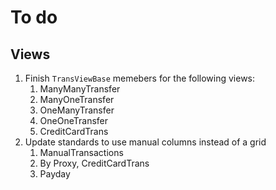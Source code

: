 # To do

## Views

1. Finish `TransViewBase` memebers for the following views:
    1. ManyManyTransfer
    2. ManyOneTransfer
    3. OneManyTransfer
    4. OneOneTransfer
    5. CreditCardTrans
2. Update standards to use manual columns instead of a grid
    1. ManualTransactions
    2. By Proxy, CreditCardTrans
    3. Payday
